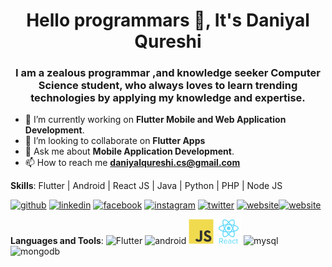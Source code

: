 
<h1 align="center">Hello programmars 👋, It's  Daniyal Qureshi</h1>

<h3 align="center"> I am a zealous programmar ,and knowledge seeker Computer Science student, who always loves to learn trending technologies by applying my 
knowledge and expertise.
</h3>





- 🔭 I’m currently working on  **Flutter Mobile and Web Application Development**. 
- 👯 I’m looking to collaborate on **Flutter Apps**  
- 💬 Ask me about **Mobile Application Development**.  
- 📫 How to reach me **daniyalqureshi.cs@gmail.com**


**Skills**: Flutter | Android | React JS | Java |  Python | PHP | Node JS


[<img src='https://cdn.jsdelivr.net/npm/simple-icons@3.0.1/icons/github.svg' alt='github' height='40'>](https://github.com/Daniyal-Qureshi)  [<img src='https://cdn.jsdelivr.net/npm/simple-icons@3.0.1/icons/linkedin.svg' alt='linkedin' height='40'>](https://www.linkedin.com/in/daniyal-qureshi-cs/)  [<img src='https://cdn.jsdelivr.net/npm/simple-icons@3.0.1/icons/facebook.svg' alt='facebook' height='40'>](https://www.facebook.com/...)  [<img src='https://cdn.jsdelivr.net/npm/simple-icons@3.0.1/icons/instagram.svg' alt='instagram' height='40'>](https://www.instagram.com/.../)  [<img src='https://cdn.jsdelivr.net/npm/simple-icons@3.0.1/icons/twitter.svg' alt='twitter' height='40'>](https://twitter.com/...) 
[<img src='https://cdn.jsdelivr.net/npm/simple-icons@3.0.1/icons/icloud.svg' alt='website' height='40'>](...)[<img src='https://cdn.jsdelivr.net/npm/simple-icons@3.0.1/icons/stackoverflow.svg' alt='website' height='40'>](https://stackoverflow.com/users/13626433/daniyal-qureshi)  


**Languages and Tools**:
 <img src="https://cdn.jsdelivr.net/npm/simple-icons@3.0.1/icons/flutter.svg" alt="Flutter" width="40" height="40"/> 
 <img src="https://www.flaticon.com/authors/pixel-perfect" alt="android" width="40" height="40"/>
 <img src="https://raw.githubusercontent.com/devicons/devicon/master/icons/javascript/javascript-original.svg" alt="javascript" width="40" height="40"/> 
 <img src="https://raw.githubusercontent.com/devicons/devicon/master/icons/react/react-original-wordmark.svg" alt="react" width="40" height="40"/> 
 <img src="https://cdn.jsdelivr.net/npm/simple-icons@3.0.1/icons/androidstudio.svg" alt="mysql" width="40" height="40"/> 
 <img src="https://cdn.jsdelivr.net/npm/simple-icons@3.0.1/icons/firebase.svg" alt="mongodb" width="40" height="40"/> 




